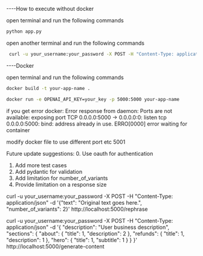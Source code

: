 ----How to execute without docker

open terminal and run the following commands

```bash
python app.py
```

open another terminal and run the following commands

```bash
 curl -u your_username:your_password -X POST -H "Content-Type: application/json" -d '{"text": "Original text goes here.", "number_of_variants": 2}' http://localhost:5000/rephrase
 ```



----Docker

open terminal and run the following commands

```bash
docker build -t your-app-name .

docker run -e OPENAI_API_KEY=your_key -p 5000:5000 your-app-name

```
if you get error
docker: Error response from daemon: Ports are not available: exposing port TCP 0.0.0.0:5000 -> 0.0.0.0:0: listen tcp 0.0.0.0:5000: bind: address already in use.
ERRO[0000] error waiting for container

modify docker file to use different port etc 5001


Future update suggestions:
0. Use oauth for authentication
1. Add more test cases
2. Add pydantic for validation
3. Add limitation for number_of_variants
4. Provide limitation on a response size


<!-- Comands for testing 2 endpoints -->
 curl -u your_username:your_password -X POST -H "Content-Type: application/json" -d '{"text": "Original text goes here.", "number_of_variants": 2}' http://localhost:5000/rephrase


curl  -u your_username:your_password -X POST -H "Content-Type: application/json" -d '{ "description": "User business description", "sections": { "about": { "title": 1, "description": 2 }, "refunds": { "title": 1, "description": 1 }, "hero": { "title": 1, "subtitle": 1 } } }' http://localhost:5000/generate-content

<!--
Request body Based on description 
{
    "description": "User business description",
    "sections": {
        "about": {
            "title": 1,
            "subtitle": 1,
            "description": 2
        },
        "refunds": {
            "title": 1,
            "subtitle": 1,
            "description": 1
        },
        "hero": {
            "title": 1,
            "subtitle": 1,
            "description": 1
        }
    }
} 
-->
<!--  
Response body
{
    "about": {
        "title": "Apie mus",
        "description": [
            "Mes kuriamame unikalius produktus naudodami kvarcinį smėlį. Kvarcas yra inovatyvi ",
            "Sukuriame unikalius produktus, pasitelkdami kvarcinį smėlį, kuris yra inovatyvi i"
        ],
        "refunds": {
            "title": "Informacija apie grąžinimus",
            "description": "Sužinokite daugiau apie mūsų grąžinimo politiką ir kaip gauti pinigus"
        },
        "hero": {
            "title": "Unikalus produktų kūrimas",
            "subtitle": "Kvarcinio smėlio naudojimas"
        }
    }
} 
-->